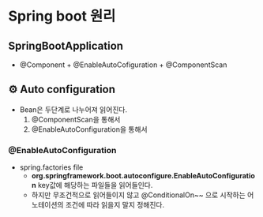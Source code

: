 # Spring boot 원리

## SpringBootApplication
- @Component + @EnableAutoCofiguration + @ComponentScan

## ⚙️ Auto configuration
- Bean은 두단계로 나누어져 읽어진다.
    1. @ComponentScan을 통해서
    2. @EnableAutoConfiguration을 통해서

### @EnableAutoConfiguration
- spring.factories file
    - **org.springframework.boot.autoconfigure.EnableAutoConfiguration** key값에 해당하는 파일들을 읽어들인다.
    - 하지만 무조건적으로 읽어들이지 않고 @ConditionalOn~~ 으로 시작하는 어노테이션의 조건에 따라 읽을지 말지 정해진다.
